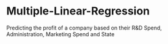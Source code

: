 # Multiple-Linear-Regression
Predicting the profit of a company based on their R&amp;D Spend, Administration, Marketing Spend and State
